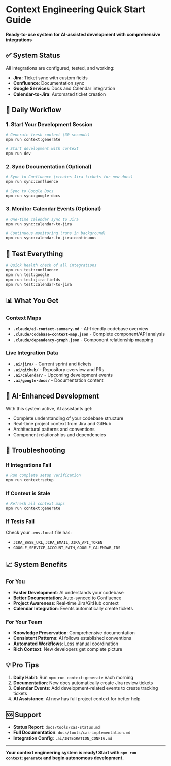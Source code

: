 # Context Engineering Quick Start Guide

**Ready-to-use system for AI-assisted development with comprehensive integrations**

## ✅ System Status
All integrations are configured, tested, and working:
- **Jira**: Ticket sync with custom fields
- **Confluence**: Documentation sync
- **Google Services**: Docs and Calendar integration
- **Calendar-to-Jira**: Automated ticket creation

## 🚀 Daily Workflow

### 1. Start Your Development Session
```bash
# Generate fresh context (30 seconds)
npm run context:generate

# Start development with context
npm run dev
```

### 2. Sync Documentation (Optional)
```bash
# Sync to Confluence (creates Jira tickets for new docs)
npm run sync:confluence

# Sync to Google Docs
npm run sync:google-docs
```

### 3. Monitor Calendar Events (Optional)
```bash
# One-time calendar sync to Jira
npm run sync:calendar-to-jira

# Continuous monitoring (runs in background)
npm run sync:calendar-to-jira:continuous
```

## 🧪 Test Everything
```bash
# Quick health check of all integrations
npm run test:confluence
npm run test:google
npm run test:jira-fields
npm run test:calendar-to-jira
```

## 📊 What You Get

### Context Maps
- **`.claude/ai-context-summary.md`** - AI-friendly codebase overview
- **`.claude/codebase-context-map.json`** - Complete component/API analysis
- **`.claude/dependency-graph.json`** - Component relationship mapping

### Live Integration Data
- **`.ai/jira/`** - Current sprint and tickets
- **`.ai/github/`** - Repository overview and PRs
- **`.ai/calendar/`** - Upcoming development events
- **`.ai/google-docs/`** - Documentation content

## 🎯 AI-Enhanced Development

With this system active, AI assistants get:
- Complete understanding of your codebase structure
- Real-time project context from Jira and GitHub
- Architectural patterns and conventions
- Component relationships and dependencies

## 🔧 Troubleshooting

### If Integrations Fail
```bash
# Run complete setup verification
npm run context:setup
```

### If Context is Stale
```bash
# Refresh all context maps
npm run context:generate
```

### If Tests Fail
Check your `.env.local` file has:
- `JIRA_BASE_URL`, `JIRA_EMAIL`, `JIRA_API_TOKEN`
- `GOOGLE_SERVICE_ACCOUNT_PATH`, `GOOGLE_CALENDAR_IDS`

## 📈 System Benefits

### For You
- **Faster Development**: AI understands your codebase
- **Better Documentation**: Auto-synced to Confluence
- **Project Awareness**: Real-time Jira/GitHub context
- **Calendar Integration**: Events automatically create tickets

### For Your Team
- **Knowledge Preservation**: Comprehensive documentation
- **Consistent Patterns**: AI follows established conventions
- **Automated Workflows**: Less manual coordination
- **Rich Context**: New developers get complete picture

## 💡 Pro Tips

1. **Daily Habit**: Run `npm run context:generate` each morning
2. **Documentation**: New docs automatically create Jira review tickets
3. **Calendar Events**: Add development-related events to create tracking tickets
4. **AI Assistance**: AI now has full project context for better help

## 🆘 Support

- **Status Report**: `docs/tools/cas-status.md`
- **Full Documentation**: `docs/tools/cas-implementation.md`
- **Integration Config**: `.ai/INTEGRATION_CONFIG.md`

---

**Your context engineering system is ready! Start with `npm run context:generate` and begin autonomous development.**